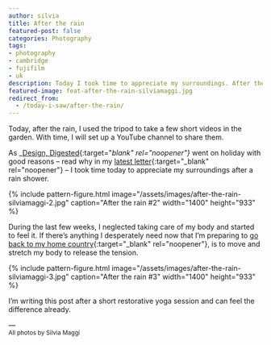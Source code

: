```yaml
---
author: silvia
title: After the rain
featured-post: false
categories: Photography
tags:
- photography
- cambridge
- fujifilm
- uk
description: Today I took time to appreciate my surroundings. After the rain shower, I shot a few pictures in my garden.
featured-image: feat-after-the-rain-silviamaggi.jpg
redirect_from:
  - /today-i-saw/after-the-rain/
---
```

Today, after the rain, I used the tripod to take a few short videos in the garden. With time, I will set up a YouTube channel to share them.

<!--more-->

As _[Design, Digested](https://silviamaggidesign.com/?cat_ID=678){:target="_blank" rel="noopener"}_ went on holiday with good reasons – read why in my [latest letter](https://us10.campaign-archive.com/?u=0c9027b00ef8ad1210adae70d&id=509de179c7){:target="_blank" rel="noopener"} – I took time today to appreciate my surroundings after a rain shower.

{% include pattern-figure.html image="/assets/images/after-the-rain-silviamaggi-2.jpg" caption="After the rain #2" width="1400" height="933" %}

During the last few weeks, I neglected taking care of my body and started to feel it. If there’s anything I desperately need now that I’m preparing to [go back to my home country](https://silviamaggidesign.com/2020/08/20/new-journey-new-blog/){:target="_blank" rel="noopener"}, is to move and stretch my body to release the tension.

{% include pattern-figure.html image="/assets/images/after-the-rain-silviamaggi-3.jpg" caption="After the rain #3" width="1400" height="933" %}

I’m writing this post after a short restorative yoga session and can feel the difference already.

––  
<small>All photos by Silvia Maggi</small>
